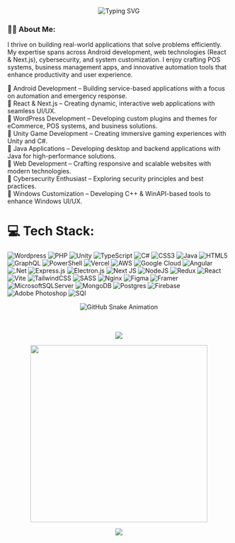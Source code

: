 <div align="center">
  


![Typing SVG](https://readme-typing-svg.herokuapp.com?font=ROBOT&size=25&color=38C2FF&background=000000&center=true&vCenter=true&width=600&lines=%3E+Welcome+to+my+GitHub+profile...!;AI+%26+ML+Enthusiast+;Wordpress+Developer;Game+Developer+)
</div>

<h3>👩‍💻 About Me:</h3>
<p>
  I thrive on building real-world applications that solve problems efficiently. My expertise spans across Android development, web technologies (React & Next.js), cybersecurity, and system customization. I enjoy crafting POS systems, business management apps, and innovative automation tools that enhance productivity and user experience.
</p>

🔹 Android Development – Building service-based applications with a focus on automation and emergency response.<br>
🔹 React & Next.js – Creating dynamic, interactive web applications with seamless UI/UX.<br>
🔹 WordPress Development – Developing custom plugins and themes for eCommerce, POS systems, and business solutions.<br>
🔹 Unity Game Development – Creating immersive gaming experiences with Unity and C#.<br>
🔹 Java Applications – Developing desktop and backend applications with Java for high-performance solutions.<br>
🔹 Web Development – Crafting responsive and scalable websites with modern technologies.<br>
🔹 Cybersecurity Enthusiast – Exploring security principles and best practices.<br>
🔹 Windows Customization – Developing C++ & WinAPI-based tools to enhance Windows UI/UX.<br>

# 💻 Tech Stack:
![Wordpress](https://img.shields.io/badge/Wordpress-039BE5?style=for-the-badge&logo=Wordpress&logoColor=white) ![PHP](https://img.shields.io/badge/PHP-8993be?style=for-the-badge&logo=PHP&logoColor=white) ![Unity](https://img.shields.io/badge/Unity-black?style=for-the-badge&logo=Unity&logoColor=white) ![TypeScript](https://img.shields.io/badge/typescript-%23007ACC.svg?style=for-the-badge&logo=typescript&logoColor=white) ![C#](https://img.shields.io/badge/c%23-%23239120.svg?style=for-the-badge&logo=csharp&logoColor=white) ![CSS3](https://img.shields.io/badge/css3-%231572B6.svg?style=for-the-badge&logo=css3&logoColor=white) ![Java](https://img.shields.io/badge/java-%23ED8B00.svg?style=for-the-badge&logo=openjdk&logoColor=white) ![HTML5](https://img.shields.io/badge/html5-%23E34F26.svg?style=for-the-badge&logo=html5&logoColor=white) ![GraphQL](https://img.shields.io/badge/-GraphQL-E10098?style=for-the-badge&logo=graphql&logoColor=white) ![PowerShell](https://img.shields.io/badge/PowerShell-%235391FE.svg?style=for-the-badge&logo=powershell&logoColor=white) ![Vercel](https://img.shields.io/badge/vercel-%23000000.svg?style=for-the-badge&logo=vercel&logoColor=white) ![AWS](https://img.shields.io/badge/AWS-%23FF9900.svg?style=for-the-badge&logo=amazon-aws&logoColor=white) ![Google Cloud](https://img.shields.io/badge/GoogleCloud-%234285F4.svg?style=for-the-badge&logo=google-cloud&logoColor=white) ![Angular](https://img.shields.io/badge/angular-%23DD0031.svg?style=for-the-badge&logo=angular&logoColor=white) ![.Net](https://img.shields.io/badge/.NET-5C2D91?style=for-the-badge&logo=.net&logoColor=white) ![Express.js](https://img.shields.io/badge/express.js-%23404d59.svg?style=for-the-badge&logo=express&logoColor=%2361DAFB) ![Electron.js](https://img.shields.io/badge/Electron-191970?style=for-the-badge&logo=Electron&logoColor=white) ![Next JS](https://img.shields.io/badge/Next-black?style=for-the-badge&logo=next.js&logoColor=white) ![NodeJS](https://img.shields.io/badge/node.js-6DA55F?style=for-the-badge&logo=node.js&logoColor=white) ![Redux](https://img.shields.io/badge/redux-%23593d88.svg?style=for-the-badge&logo=redux&logoColor=white) ![React](https://img.shields.io/badge/react-%2320232a.svg?style=for-the-badge&logo=react&logoColor=%2361DAFB) ![Vite](https://img.shields.io/badge/vite-%23646CFF.svg?style=for-the-badge&logo=vite&logoColor=white) ![TailwindCSS](https://img.shields.io/badge/tailwindcss-%2338B2AC.svg?style=for-the-badge&logo=tailwind-css&logoColor=white) ![SASS](https://img.shields.io/badge/SASS-hotpink.svg?style=for-the-badge&logo=SASS&logoColor=white) ![Nginx](https://img.shields.io/badge/nginx-%23009639.svg?style=for-the-badge&logo=nginx&logoColor=white) ![Figma](https://img.shields.io/badge/figma-%23F24E1E.svg?style=for-the-badge&logo=figma&logoColor=white) ![Framer](https://img.shields.io/badge/Framer-black?style=for-the-badge&logo=framer&logoColor=blue) ![MicrosoftSQLServer](https://img.shields.io/badge/Microsoft%20SQL%20Server-CC2927?style=for-the-badge&logo=microsoft%20sql%20server&logoColor=white) ![MongoDB](https://img.shields.io/badge/MongoDB-%234ea94b.svg?style=for-the-badge&logo=mongodb&logoColor=white) ![Postgres](https://img.shields.io/badge/postgres-%23316192.svg?style=for-the-badge&logo=postgresql&logoColor=white) ![Firebase](https://img.shields.io/badge/Firebase-%23F24E1E?style=for-the-badge&logo=Firebase&logoColor=white) ![Adobe Photoshop](https://img.shields.io/badge/adobe%20photoshop-%2331A8FF.svg?style=for-the-badge&logo=adobe%20photoshop&logoColor=white) ![SQl](https://img.shields.io/badge/MySql-black?style=for-the-badge&logo=MySql&logoColor=white) 


<div align="center">
  <picture>
    <source media="(prefers-color-scheme: dark)" srcset="https://raw.githubusercontent.com/tobiasmeyhoefer/tobiasmeyhoefer/output/github-snake-dark.svg" />
    <source media="(prefers-color-scheme: light)" srcset="https://raw.githubusercontent.com/tobiasmeyhoefer/tobiasmeyhoefer/output/github-snake.svg" />
    <img alt="GitHub Snake Animation" src="https://raw.githubusercontent.com/tobiasmeyhoefer/tobiasmeyhoefer/output/github-snake.svg" />
  </picture>
</div><br><br>

<p align="center"><img src="https://github-readme-stats.vercel.app/api?username=mishan-tharindu&layout=compact&hide=TSQL&theme=chartreuse-dark"></p>
<p align="center"><img src="https://github-readme-stats.vercel.app/api?username=mishan-tharindu&count_private=true&show_icons=true&&theme=chartreuse-dark&include_all_commits=true" width="400"></p> 
<p align="center"><img src="https://github-readme-streak-stats.herokuapp.com/?user=mishan-tharindu&theme=chartreuse-dark"></p>
